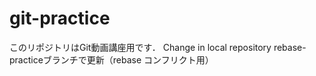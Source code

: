 ﻿# git-practice
このリポジトリはGit動画講座用です．
Change in local repository
rebase-practiceブランチで更新（rebase コンフリクト用）
